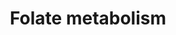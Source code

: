 ---
annotations:
- id: PW:0000140
  parent: regulatory pathway
  type: Pathway Ontology
  value: folate metabolic pathway
authors:
- Egoyenechea
- MartijnVanIersel
- MaintBot
- Thomas
- Khanspers
- Jilldunham
- Damariz
- Jildau
- AlexanderPico
- Andra
- Egonw
- Mkutmon
- DeSl
- Fehrhart
- Youssefwalid
- Eweitz
- Marvin M2
description: The folic acid-centred micronutrient biological network. The most relevant
  biochemical processes related to folic acid in the context of metabolism, oxidation
  and inflammation are represented. Also, the compartmental separation (intracellular
  vs. plasma) is presented, identifying the folic acid centred plasma metabolome.  Proteins
  on this pathway have targeted assays available via the [https://assays.cancer.gov/available_assays?wp_id=WP176
  CPTAC Assay Portal]
last-edited: 2022-02-26
organisms:
- Homo sapiens
redirect_from:
- /index.php/Pathway:WP176
- /instance/WP176
- /instance/WP176_rr121696
revision: r121696
schema-jsonld:
- '@context': https://schema.org/
  '@id': https://wikipathways.github.io/pathways/WP176.html
  '@type': Dataset
  creator:
    '@type': Organization
    name: WikiPathways
  description: The folic acid-centred micronutrient biological network. The most relevant
    biochemical processes related to folic acid in the context of metabolism, oxidation
    and inflammation are represented. Also, the compartmental separation (intracellular
    vs. plasma) is presented, identifying the folic acid centred plasma metabolome.  Proteins
    on this pathway have targeted assays available via the [https://assays.cancer.gov/available_assays?wp_id=WP176
    CPTAC Assay Portal]
  keywords:
  - ' S-Adenosylhomocysteine'
  - ' S-Adenosylmethionine'
  - 10-Formyl-THF
  - 5,10-Methenyl-THF
  - 5,10-Methylene-THF
  - 5-Formyl-THF
  - 5-methyl-THF
  - 8-Isoprostaglandin F2a
  - 8-OHdG
  - ABCA1
  - ACT
  - ADP
  - AHCY
  - ALB
  - APOA1
  - APOA1-NO2Tyr
  - APOB
  - ATP
  - CBS
  - CRP
  - CSF1
  - CTH
  - Catalase
  - Chlorine
  - Cholesterol
  - Cob(I)alamin
  - Cob(II)alamin
  - Cystathionine
  - Cysteine
  - D-dimer
  - DHFR
  - Dihydrofolate
  - F2-Isoprostane
  - FAD
  - FGA
  - FGAR
  - FGB
  - FGG
  - FLAD1
  - FMN
  - FOLR1
  - FOLR2
  - FOLR3
  - FOLR4
  - Factor VII
  - Fibrin
  - Fibrinogen
  - Folate
  - Folic acid
  - Fructosamine
  - GAR
  - GART
  - GPX 1
  - GPX 2
  - GPX 3
  - GPX 4
  - GPX 6
  - Glucose
  - Glycine
  - H2O
  - H2O2
  - HBA1
  - HBB
  - HDL
  - HDL-C
  - HDL/APOA1
  - HDL/SAA
  - HNO2
  - HOCl
  - HbA1c
  - Heme
  - Homocysteine
  - IFNg
  - IL10
  - IL1B
  - IL2
  - IL4
  - IL6
  - INS
  - INSR
  - Iron
  - L-Arginine
  - LDL
  - LDLR
  - MAT
  - MCP1
  - MPO
  - MSR*
  - MTHFD1*
  - MTHFD2
  - MTHFR*
  - MTHFS
  - MTR*
  - Magnesium
  - Manganese
  - Methionine
  - NADP+
  - NADPH
  - NFKB1
  - NFKB2
  - 'NO'
  - NO2
  - NOS
  - Nitrotyrosine
  - O2
  - O3
  - ONOO/ONOOH
  - PAI-1
  - PGE1
  - PGE2
  - PGF2a
  - PLG
  - Pyridoxal 5'-phosphate
  - RELA
  - RFK
  - RNS
  - Riboflavin
  - S-nitrosohomocysteine
  - SAA1
  - SAA2
  - SAA3
  - SAA4
  - SHMT
  - SLC19A1
  - SLC46A1
  - SOD1
  - SOD2
  - SOD3
  - SRB1
  - Serine
  - TAG
  - THF
  - TNFa
  - Tetrahydrobiopterin
  - Thrombin
  - Thromboxane A2
  - Thromboxane B2
  - VLDL
  - VLDL-TAG
  - VLDL/APOB
  - Zinc
  - oxLDL
  - p53
  - sICAM-1
  - tPA
  license: CC0
  name: Folate metabolism
seo: CreativeWork
title: Folate metabolism
wpid: WP176
---